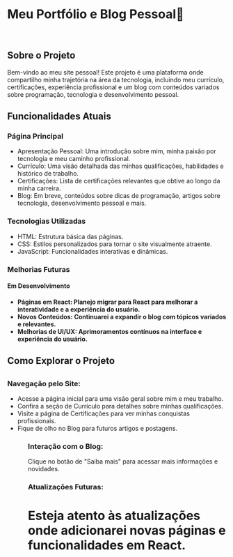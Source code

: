 <h1>Meu Portfólio e Blog Pessoal🚀</h1>
<br>
<h2>Sobre o Projeto</h2>
<p>Bem-vindo ao meu site pessoal! Este projeto é uma plataforma onde compartilho minha trajetória na área da tecnologia, incluindo meu currículo, certificações, experiência profissional e um blog com conteúdos variados sobre programação, tecnologia e desenvolvimento pessoal. </p>

<h2>Funcionalidades Atuais</h2>

<h3>Página Principal</h3>
<ul>
<li>Apresentação Pessoal: Uma introdução sobre mim, minha paixão por tecnologia e meu caminho profissional.</li>
<li>Currículo: Uma visão detalhada das minhas qualificações, habilidades e histórico de trabalho.</li>
<li>Certificações: Lista de certificações relevantes que obtive ao longo da minha carreira.</li>
<li>Blog: Em breve, conteúdos sobre dicas de programação, artigos sobre tecnologia, desenvolvimento pessoal e mais.</li>
</ul>

<h3>Tecnologias Utilizadas</h3>
<ul>
<li>HTML: Estrutura básica das páginas.</li>
<li>CSS: Estilos personalizados para tornar o site visualmente atraente.</li>
<li>JavaScript: Funcionalidades interativas e dinâmicas.</li>
</ul>

<h3>Melhorias Futuras</h3>
<h4>Em Desenvolvimento<h4>
  <ul>
<li>Páginas em React: Planejo migrar para React para melhorar a interatividade e a experiência do usuário.</li>
<li>Novos Conteúdos: Continuarei a expandir o blog com tópicos variados e relevantes.</li>
<li>Melhorias de UI/UX: Aprimoramentos contínuos na interface e experiência do usuário.</li>
  </ul>
<h2>Como Explorar o Projeto<h2>

<h3>Navegação pelo Site:</h3>
<ul>
<li>Acesse a página inicial para uma visão geral sobre mim e meu trabalho.</li>
<li>Confira a seção de Currículo para detalhes sobre minhas qualificações.</li>
<li>Visite a página de Certificações para ver minhas conquistas profissionais.</li>
<li>Fique de olho no Blog para futuros artigos e postagens.</li>
<ul>
  
<h3>Interação com o Blog:</h3>

<p>Clique no botão de "Saiba mais" para acessar mais informações e novidades.</p>
<h3>Atualizações Futuras:</h3>

<h1>Esteja atento às atualizações onde adicionarei novas páginas e funcionalidades em React.</h1>
